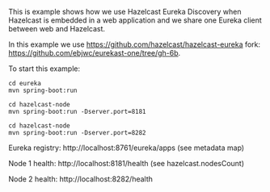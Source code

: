 This is example shows how we use Hazelcast Eureka Discovery when Hazelcast is embedded in a web application and we share one Eureka client between web and Hazelcast.

In this example we use https://github.com/hazelcast/hazelcast-eureka fork: https://github.com/ebjwc/eurekast-one/tree/gh-6b.

To start this example:

```
cd eureka
mvn spring-boot:run

cd hazelcast-node
mvn spring-boot:run -Dserver.port=8181

cd hazelcast-node
mvn spring-boot:run -Dserver.port=8282
```

Eureka registry: http://localhost:8761/eureka/apps (see metadata map)

Node 1 health: http://localhost:8181/health (see hazelcast.nodesCount)

Node 2 health: http://localhost:8282/health

